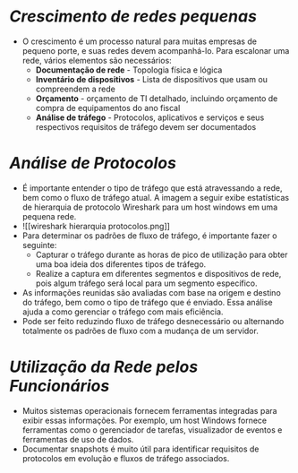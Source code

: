 # *Crescimento de redes pequenas*

- O crescimento é um processo natural para muitas empresas de pequeno porte, e suas redes devem acompanhá-lo. Para escalonar uma rede, vários elementos são necessários:
	- **Documentação de rede** - Topologia física e lógica
	- **Inventário de dispositivos** - Lista de dispositivos que usam ou compreendem a rede
	- **Orçamento** - orçamento de TI detalhado, incluindo orçamento de compra de equipamentos do ano fiscal
	- **Análise de tráfego** - Protocolos, aplicativos e serviços e seus respectivos requisitos de tráfego devem ser documentados

# *Análise de Protocolos*

- É importante entender o tipo de tráfego que está atravessando a rede, bem como o fluxo de tráfego atual. A imagem a seguir exibe estatísticas de hierarquia de protocolo Wireshark para um host windows em uma pequena rede. 
- ![[wireshark hierarquia protocolos.png]]
- Para determinar os padrões de fluxo de tráfego, é importante fazer o seguinte:
	- Capturar o tráfego durante as horas de pico de utilização para obter uma boa ideia dos diferentes tipos de tráfego.
	- Realize a captura em diferentes segmentos e dispositivos de rede, pois algum tráfego será local para um segmento específico.
- As informações reunidas são avaliadas com base na origem e destino do tráfego, bem como o tipo de tráfego que é enviado. Essa análise ajuda a como gerenciar o tráfego com mais eficiência. 
- Pode ser feito reduzindo fluxo de tráfego desnecessário ou alternando totalmente os padrões de fluxo com a mudança de um servidor.

# *Utilização da Rede pelos Funcionários*

- Muitos sistemas operacionais fornecem ferramentas integradas para exibir essas informações. Por exemplo, um host Windows fornece ferramentas como o gerenciador de tarefas, visualizador de eventos e ferramentas de uso de dados.
- Documentar snapshots é muito útil para identificar requisitos de protocolos em evolução e fluxos de tráfego associados. 
